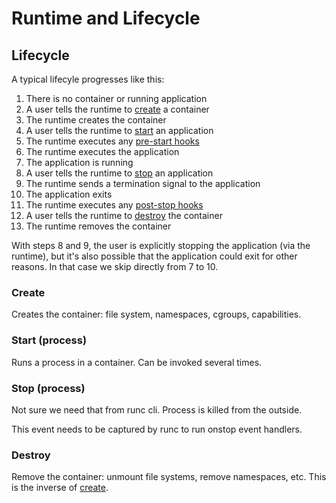 # Runtime and Lifecycle

## Lifecycle

A typical lifecyle progresses like this:

1. There is no container or running application
2. A user tells the runtime to [create](#create) a container
3. The runtime creates the container
4. A user tells the runtime to [start](#start-process) an application
5. The runtime executes any [pre-start hooks](runtime.md#pre-start)
6. The runtime executes the application
7. The application is running
8. A user tells the runtime to [stop](#stop) an application
9. The runtime sends a termination signal to the application
10. The application exits
11. The runtime executes any [post-stop hooks](runtime.md#post-stop)
12. A user tells the runtime to [destroy](#destroy) the container
13. The runtime removes the container

With steps 8 and 9, the user is explicitly stopping the application
(via the runtime), but it's also possible that the application could
exit for other reasons.  In that case we skip directly from 7 to 10.

### Create

Creates the container: file system, namespaces, cgroups, capabilities.

### Start (process)

Runs a process in a container. Can be invoked several times.

### Stop (process)

Not sure we need that from runc cli. Process is killed from the outside.

This event needs to be captured by runc to run onstop event handlers.

### Destroy

Remove the container: unmount file systems, remove namespaces, etc.
This is the inverse of [create](#create).
